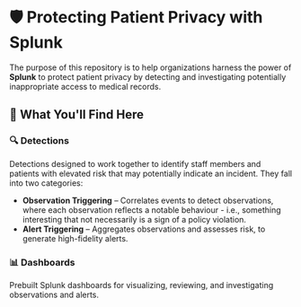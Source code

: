 # 🛡️ Protecting Patient Privacy with Splunk

The purpose of this repository is to help organizations harness the power of **Splunk** to protect patient privacy by detecting and investigating potentially inappropriate access to medical records.

## 📌 What You'll Find Here

### 🔍 Detections  
Detections designed to work together to identify staff members and patients with elevated risk that may potentially indicate an incident. They fall into two categories:

- **Observation Triggering** – Correlates events to detect observations, where each observation reflects a notable behaviour - i.e., something interesting that not necessarily is a sign of a policy violation.
- **Alert Triggering** – Aggregates observations and assesses risk, to generate high-fidelity alerts.

### 📊 Dashboards  
Prebuilt Splunk dashboards for visualizing, reviewing, and investigating observations and alerts.


